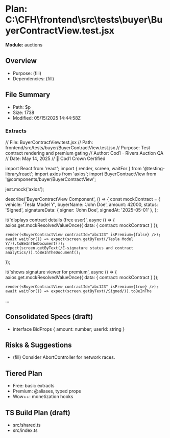 # Plan: C:\CFH\frontend\src\tests\buyer\BuyerContractView.test.jsx
**Module:** auctions

## Overview
- Purpose: (fill)
- Dependencies: (fill)

## File Summary
- Path: $p
- Size: 1738
- Modified: 05/15/2025 14:44:58Z

### Extracts
// File: BuyerContractView.test.jsx
// Path: frontend/src/tests/buyer/BuyerContractView.test.jsx
// Purpose: Test contract rendering and premium gating
// Author: Cod1 - Rivers Auction QA
// Date: May 14, 2025
// 👑 Cod1 Crown Certified

import React from 'react';
import { render, screen, waitFor } from '@testing-library/react';
import axios from 'axios';
import BuyerContractView from '@components/buyer/BuyerContractView';

jest.mock('axios');

describe('BuyerContractView Component', () => {
  const mockContract = {
    vehicle: 'Tesla Model Y',
    buyerName: 'John Doe',
    amount: 42000,
    status: 'Signed',
    signatureData: { signer: 'John Doe', signedAt: '2025-05-01' },
  };

  it('displays contract details (free user)', async () => {
    axios.get.mockResolvedValueOnce({ data: { contract: mockContract } });

    render(<BuyerContractView contractId="abc123" isPremium={false} />);
    await waitFor(() => expect(screen.getByText(/Tesla Model Y/)).toBeInTheDocument());
    expect(screen.getByText(/E-signature status and contract analytics/)).toBeInTheDocument();
  });

  it('shows signature viewer for premium', async () => {
    axios.get.mockResolvedValueOnce({ data: { contract: mockContract } });

    render(<BuyerContractView contractId="abc123" isPremium={true} />);
    await waitFor(() => expect(screen.getByText(/Signed/)).toBeInThe
...


## Consolidated Specs (draft)
- interface BidProps { amount: number; userId: string }

## Risks & Suggestions
- (fill) Consider AbortController for network races.

## Tiered Plan
- Free: basic extracts
- Premium: @aliases, typed props
- Wow++: monetization hooks

## TS Build Plan (draft)
- src/shared.ts
- src/index.ts
